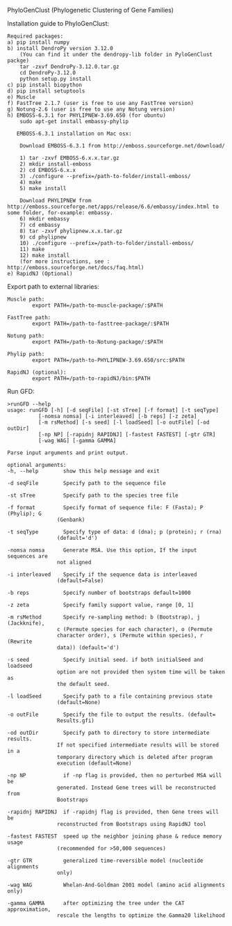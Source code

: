 PhyloGenClust (Phylogenetic Clustering of Gene Families)

Installation guide to PhyloGenClust:

	Required packages:
	a) pip install numpy 
    b) install DendroPy version 3.12.0
        (You can find it under the dendropy-lib folder in PyloGenClust packge)
        tar -zxvf DendroPy-3.12.0.tar.gz
        cd DendroPy-3.12.0
        python setup.py install
	c) pip install biopython
	d) pip install setuptools
	e) Muscle
	f) FastTree 2.1.7 (user is free to use any FastTree version) 
	g) Notung-2.6 (user is free to use any Notung version)
	h) EMBOSS-6.3.1 for PHYLIPNEW-3.69.650 (for ubuntu)
		sudo apt-get install embassy-phylip 
	   	
	   EMBOSS-6.3.1 installation on Mac osx:
        
        Download EMBOSS-6.3.1 from http://emboss.sourceforge.net/download/
        
        1) tar -zxvf EMBOSS-6.x.x.tar.gz 
        2) mkdir install-emboss
        2) cd EMBOSS-6.x.x
        3) ./configure --prefix=/path-to-folder/install-emboss/
        4) make
        5) make install
		
        Download PHYLIPNEW from http://emboss.sourceforge.net/apps/release/6.6/embassy/index.html to some folder, for-example: embassy.
		6) mkdir embassy
		7) cd embassy
		8) tar -zxvf phylipnew.x.x.tar.gz
		9) cd phylipnew
		10) ./configure --prefix=/path-to-folder/install-emboss/
		11) make 
		12) make install
        (for more instructions, see : http://emboss.sourceforge.net/docs/faq.html)
	e) RapidNJ (Optional)

	
Export path to external libraries:
		
	Muscle path:
			export PATH=/path-to-muscle-package/:$PATH
			
	FastTree path:
			export PATH=/path-to-fasttree-package/:$PATH
			
	Notung path:
			export PATH=/path-to-Notung-package/:$PATH
    
    Phylip path:
            export PATH=/path-to-PHYLIPNEW-3.69.650/src:$PATH
    
    RapidNJ (optional):
            export PATH=/path-to-rapidNJ/bin:$PATH

Run GFD:

	>runGFD --help
	usage: runGFD [-h] [-d seqFile] [-st sTree] [-f format] [-t seqType]
              [-nomsa nomsa] [-i interleaved] [-b reps] [-z zeta]
              [-m rsMethod] [-s seed] [-l loadSeed] [-o outFile] [-od outDir]
              [-np NP] [-rapidnj RAPIDNJ] [-fastest FASTEST] [-gtr GTR]
              [-wag WAG] [-gamma GAMMA]

	Parse input arguments and print output.

	optional arguments:
 	-h, --help        show this help message and exit

  	-d seqFile        Specify path to the sequence file

  	-st sTree         Specify path to the species tree file

 	-f format         Specify format of sequence file: F (Fasta); P (Phylip); G
                    (Genbank)

  	-t seqType        Specify type of data: d (dna); p (protein); r (rna)
                    (default='d')

  	-nomsa nomsa      Generate MSA. Use this option, If the input sequences are
                    not aligned

 	-i interleaved    Specify if the sequence data is interleaved
                    (default=False)

  	-b reps           Specify number of bootstraps default=1000

  	-z zeta           Specify family support value, range [0, 1]

  	-m rsMethod       Specify re-sampling method: b (Bootstrap), j (Jackknife),
                    c (Permute species for each character), o (Permute
                    character order), s (Permute within species), r (Rewrite
                    data)) (default='d')

  	-s seed           Specify initial seed. if both initialSeed and loadseed
                    option are not provided then system time will be taken as
                    the default seed.

  	-l loadSeed       Specify path to a file containing previous state
                    (default=None)

  	-o outFile        Specify the file to output the results. (default=
                    Results.gfi)

  	-od outDir        Specify path to directory to store intermediate results.
                    If not specified intermediate results will be stored in a
                    temporary directory which is deleted after program
                    execution (default=None)

  	-np NP            if -np flag is provided, then no perturbed MSA will be
                    generated. Instead Gene trees will be reconstructed from
                    Bootstraps

  	-rapidnj RAPIDNJ  if -rapidnj flag is provided, then Gene trees will be
                    reconstructed from Bootstraps using RapidNJ tool

  	-fastest FASTEST  speed up the neighbor joining phase & reduce memory usage
                    (recommended for >50,000 sequences)

  	-gtr GTR          generalized time-reversible model (nucleotide alignments
                    only)

  	-wag WAG          Whelan-And-Goldman 2001 model (amino acid alignments only)

  	-gamma GAMMA      after optimizing the tree under the CAT approximation,
                    rescale the lengths to optimize the Gamma20 likelihood


